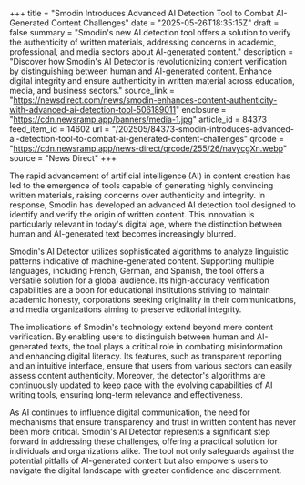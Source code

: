 +++
title = "Smodin Introduces Advanced AI Detection Tool to Combat AI-Generated Content Challenges"
date = "2025-05-26T18:35:15Z"
draft = false
summary = "Smodin's new AI detection tool offers a solution to verify the authenticity of written materials, addressing concerns in academic, professional, and media sectors about AI-generated content."
description = "Discover how Smodin's AI Detector is revolutionizing content verification by distinguishing between human and AI-generated content. Enhance digital integrity and ensure authenticity in written material across education, media, and business sectors."
source_link = "https://newsdirect.com/news/smodin-enhances-content-authenticity-with-advanced-ai-detection-tool-506189011"
enclosure = "https://cdn.newsramp.app/banners/media-1.jpg"
article_id = 84373
feed_item_id = 14602
url = "/202505/84373-smodin-introduces-advanced-ai-detection-tool-to-combat-ai-generated-content-challenges"
qrcode = "https://cdn.newsramp.app/news-direct/qrcode/255/26/navycgXn.webp"
source = "News Direct"
+++

<p>The rapid advancement of artificial intelligence (AI) in content creation has led to the emergence of tools capable of generating highly convincing written materials, raising concerns over authenticity and integrity. In response, Smodin has developed an advanced AI detection tool designed to identify and verify the origin of written content. This innovation is particularly relevant in today's digital age, where the distinction between human and AI-generated text becomes increasingly blurred.</p><p>Smodin's AI Detector utilizes sophisticated algorithms to analyze linguistic patterns indicative of machine-generated content. Supporting multiple languages, including French, German, and Spanish, the tool offers a versatile solution for a global audience. Its high-accuracy verification capabilities are a boon for educational institutions striving to maintain academic honesty, corporations seeking originality in their communications, and media organizations aiming to preserve editorial integrity.</p><p>The implications of Smodin's technology extend beyond mere content verification. By enabling users to distinguish between human and AI-generated texts, the tool plays a critical role in combating misinformation and enhancing digital literacy. Its features, such as transparent reporting and an intuitive interface, ensure that users from various sectors can easily assess content authenticity. Moreover, the detector's algorithms are continuously updated to keep pace with the evolving capabilities of AI writing tools, ensuring long-term relevance and effectiveness.</p><p>As AI continues to influence digital communication, the need for mechanisms that ensure transparency and trust in written content has never been more critical. Smodin's AI Detector represents a significant step forward in addressing these challenges, offering a practical solution for individuals and organizations alike. The tool not only safeguards against the potential pitfalls of AI-generated content but also empowers users to navigate the digital landscape with greater confidence and discernment.</p>